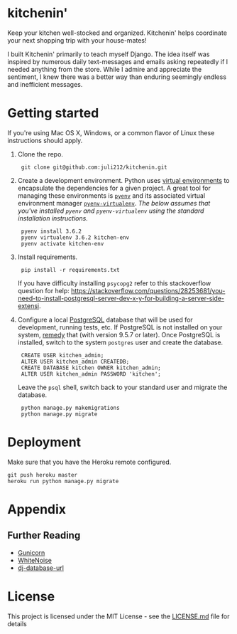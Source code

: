 # kitchenin'

Keep your kitchen well-stocked and organized. Kitchenin' helps coordinate your next shopping trip with your house-mates!

I built Kitchenin' primarily to teach myself Django. The idea itself was inspired by numerous daily text-messages and emails asking repeatedly if I needed anything from the store. While I admire and appreciate the sentiment, I knew there was a better way than enduring seemingly endless and inefficient messages.

# Getting started

If you're using Mac OS X, Windows, or a common flavor of Linux these instructions should apply.

1. Clone the repo.

        git clone git@github.com:juli212/kitchenin.git

2. Create a development environment. Python uses [virtual environments](http://docs.python-guide.org/en/latest/dev/virtualenvs/) to encapsulate the dependencies for a given project. A great tool for managing these environments is [`pyenv`](https://github.com/pyenv/pyenv) and its associated virtual environment manager [`pyenv-virtualenv`](https://github.com/pyenv/pyenv-virtualenv). *The below assumes that you've installed `pyenv` and `pyenv-virtualenv` using the standard installation instructions.*

        pyenv install 3.6.2
        pyenv virtualenv 3.6.2 kitchen-env
        pyenv activate kitchen-env

3. Install requirements.
       
        pip install -r requirements.txt

    If you have difficulty installing `psycopg2` refer to this stackoverflow question for help: https://stackoverflow.com/questions/28253681/you-need-to-install-postgresql-server-dev-x-y-for-building-a-server-side-extensi.

4. Configure a local [PostgreSQL](https://www.postgresql.org/) database that will be used for development, running tests, etc. If PostgreSQL is not installed on your system, [remedy](https://www.postgresql.org/download/) that (with version 9.5.7 or later). Once PostgreSQL is installed, switch to the system `postgres` user and create the database.

        CREATE USER kitchen_admin;
        ALTER USER kitchen_admin CREATEDB;
        CREATE DATABASE kitchen OWNER kitchen_admin;
        ALTER USER kitchen_admin PASSWORD 'kitchen';

    Leave the `psql` shell, switch back to your standard user and migrate the database.

        python manage.py makemigrations
        python manage.py migrate

# Deployment

Make sure that you have the Heroku remote configured.

    git push heroku master
    heroku run python manage.py migrate

# Appendix

## Further Reading

- [Gunicorn](https://warehouse.python.org/project/gunicorn/)
- [WhiteNoise](https://warehouse.python.org/project/whitenoise/)
- [dj-database-url](https://warehouse.python.org/project/dj-database-url/)

# License
This project is licensed under the MIT License - see the [LICENSE.md](LICENSE.md) file for details
